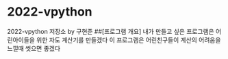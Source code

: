 # 2022-vpython
2022-vpython 저장소 by 구현준
##[프로그램 개요]
내가 만들고 싶은 프로그램은 어린아이들을 위한 자도 계산기를 만들겠다 이 프로그램은 어린친구들이 계산의 어려움을 느낄때 썻으면 좋겠다
